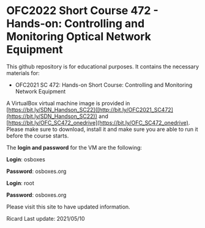 # OFC2022 Short Course 472 - Hands-on: Controlling and Monitoring Optical Network Equipment

This github repository is for educational purposes. It contains the necessary materials for:

* OFC2021 SC 472: Hands-on Short Course: Controlling and Monitoring Network Equipment

A VirtualBox virtual machine image is provided in [https://bit.ly/SDN_Handson_SC22]([http://bit.ly/OFC2021_SC472](https://bit.ly/SDN_Handson_SC22)) and [https://bit.ly/OFC_SC472_onedrive](https://bit.ly/OFC_SC472_onedrive). Please make sure to download, install it and make sure you are able to run it before the course starts. 

The **login and password** for the VM are the following: 

**Login**: osboxes

**Password**: osboxes.org

**Login**: root

**Password**: osboxes.org

Please visit this site to have updated information.

Ricard Last update: 2021/05/10
